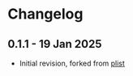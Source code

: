 # Changelog

## 0.1.1 - 19 Jan 2025

- Initial revision, forked from [plist](https://github.com/ciaran/plist)